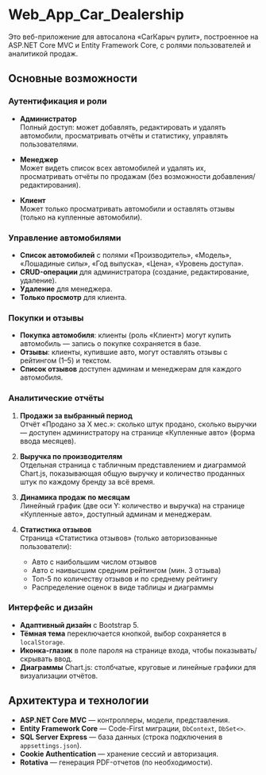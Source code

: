 # Web_App_Car_Dealership

Это веб-приложение для автосалона «CarКарыч рулит», построенное на ASP.NET Core MVC и Entity Framework Core, с ролями пользователей и аналитикой продаж.

## Основные возможности

### Аутентификация и роли

- **Администратор**  
  Полный доступ: может добавлять, редактировать и удалять автомобили, просматривать отчёты и статистику, управлять пользователями.

- **Менеджер**  
  Может видеть список всех автомобилей и удалять их, просматривать отчёты по продажам (без возможности добавления/редактирования).

- **Клиент**  
  Может только просматривать автомобили и оставлять отзывы (только на купленные автомобили).


### Управление автомобилями

- **Список автомобилей** с полями «Производитель», «Модель», «Лошадиные силы», «Год выпуска», «Цена», «Уровень доступа».
- **CRUD-операции** для администратора (создание, редактирование, удаление).
- **Удаление** для менеджера.
- **Только просмотр** для клиента.

### Покупки и отзывы

- **Покупка автомобиля**: клиенты (роль «Клиент») могут купить автомобиль — запись о покупке сохраняется в базе.
- **Отзывы**: клиенты, купившие авто, могут оставлять отзывы с рейтингом (1–5) и текстом.
- **Список отзывов** доступен админам и менеджерам для каждого автомобиля.


### Аналитические отчёты

1. **Продажи за выбранный период**  
   Отчёт «Продано за X мес.»: сколько штук продано, сколько выручки — доступен администратору на странице «Купленные авто» (форма ввода месяцев).

2. **Выручка по производителям**  
   Отдельная страница с табличным представлением и диаграммой Chart.js, показывающая общую выручку и количество проданных штук по каждому бренду за всё время.

3. **Динамика продаж по месяцам**  
   Линейный график (две оси Y: количество и выручка) на странице «Купленные авто», доступный админам и менеджерам.

4. **Статистика отзывов**  
   Страница «Статистика отзывов» (только авторизованные пользователи):
   - Авто с наибольшим числом отзывов
   - Авто с наивысшим средним рейтингом (мин. 3 отзыва)
   - Топ-5 по количеству отзывов и по среднему рейтингу
   - Распределение оценок в виде таблицы и диаграммы

### Интерфейс и дизайн

- **Адаптивный дизайн** с Bootstrap 5.
- **Тёмная тема** переключается кнопкой, выбор сохраняется в `localStorage`.
- **Иконка-глазик** в поле пароля на странице входа, чтобы показывать/скрывать ввод.
- **Диаграммы** Chart.js: столбчатые, круговые и линейные графики для визуализации отчётов.

## Архитектура и технологии

- **ASP.NET Core MVC** — контроллеры, модели, представления.
- **Entity Framework Core** — Code-First миграции, `DbContext`, `DbSet<>`.
- **SQL Server Express** — база данных (строка подключения в `appsettings.json`).
- **Cookie Authentication** — хранение сессий и авторизация.
- **Rotativa** — генерация PDF-отчетов (по необходимости).